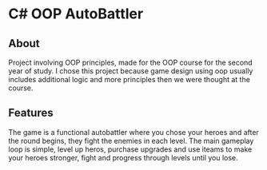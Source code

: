 # C# OOP AutoBattler
## About
Project involving OOP principles, made for the OOP course for the second year of study. I chose this project because game design using oop usually includes additional logic and more principles then we were thought at the course.
## Features
The game is a functional autobattler where you chose your heroes and after the round begins, they fight the enemies in each level. The main gameplay loop is simple, level up heros, purchase upgrades and use iteams to make your heroes stronger, fight and progress through levels until you lose.
